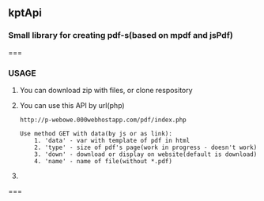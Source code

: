 kptApi
---

### Small library for creating pdf-s(based on mpdf and jsPdf)

===

### USAGE

1. You can download zip with files, or clone respository

2. You can use this API by url(php)

    ```
    http://p-webowe.000webhostapp.com/pdf/index.php

    Use method GET with data(by js or as link):
        1. 'data' - var with template of pdf in html
        2. 'type' - size of pdf's page(work in progress - doesn't work)
        3. 'down' - download or display on website(default is download)
        4. 'name' - name of file(without *.pdf)
    ```


3.

===
